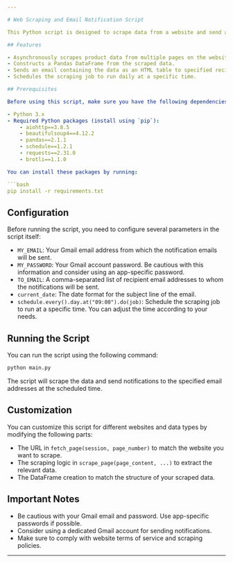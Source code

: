 ```yaml
---

# Web Scraping and Email Notification Script

This Python script is designed to scrape data from a website and send an email with the scraped data as an HTML table. It is specifically tailored for scraping product discount information from [umico.az](https://umico.az/categories/16-noutbuklar) and notifying recipients via email.

## Features

- Asynchronously scrapes product data from multiple pages on the website.
- Constructs a Pandas DataFrame from the scraped data.
- Sends an email containing the data as an HTML table to specified recipients.
- Schedules the scraping job to run daily at a specific time.

## Prerequisites

Before using this script, make sure you have the following dependencies installed:

- Python 3.x
- Required Python packages (install using `pip`):
    - aiohttp==3.8.5
    - beautifulsoup4==4.12.2
    - pandas==2.1.1
    - schedule==1.2.1
    - requests==2.31.0
    - brotli==1.1.0

You can install these packages by running:

```bash
pip install -r requirements.txt
```

## Configuration

Before running the script, you need to configure several parameters in the script itself:

- `MY_EMAIL`: Your Gmail email address from which the notification emails will be sent.
- `MY_PASSWORD`: Your Gmail account password. Be cautious with this information and consider using an app-specific password.
- `TO_EMAIL`: A comma-separated list of recipient email addresses to whom the notifications will be sent.
- `current_date`: The date format for the subject line of the email.
- `schedule.every().day.at("09:00").do(job)`: Schedule the scraping job to run at a specific time. You can adjust the time according to your needs.

## Running the Script

You can run the script using the following command:

```bash
python main.py
```

The script will scrape the data and send notifications to the specified email addresses at the scheduled time.

## Customization

You can customize this script for different websites and data types by modifying the following parts:

- The URL in `fetch_page(session, page_number)` to match the website you want to scrape.
- The scraping logic in `scrape_page(page_content, ...)` to extract the relevant data.
- The DataFrame creation to match the structure of your scraped data.

## Important Notes

- Be cautious with your Gmail email and password. Use app-specific passwords if possible.
- Consider using a dedicated Gmail account for sending notifications.
- Make sure to comply with website terms of service and scraping policies.
---
```

